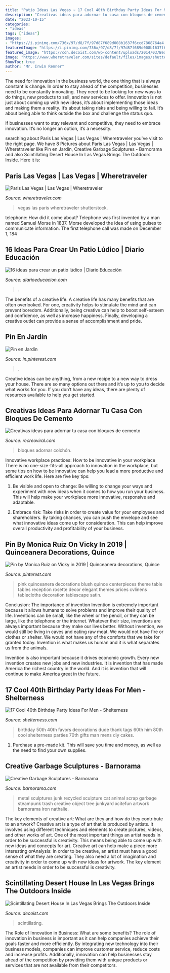```yaml
---
title: "Patio Ideas Las Vegas ~ 17 Cool 40th Birthday Party Ideas For Men"
description: "Creativas ideas para adornar tu casa con bloques de cemento"
date: "2023-10-15"
categories:
- "ideas"
tags: ["ideas"]
images:
- "https://i.pinimg.com/736x/97/d8/7f/97d87f689d008b1637f6ccd7868764a4.jpg"
featuredImage: "https://i.pinimg.com/736x/97/d8/7f/97d87f689d008b1637f6ccd7868764a4.jpg"
featured_image: "https://cdn.decoist.com/wp-content/uploads/2014/03/Beautiful-deck-space-imitates-the-Desert-Oasis.jpg"
image: "https://www.wheretraveler.com/sites/default/files/images/shutterstock_115336843.jpg"
ShowToc: true
author: "Mr. Irwin Renner"
---
```



The need for innovation
In the business world, the one thing that is always constant is change. In order to stay ahead of the competition, businesses need to be constantly innovating. They need to be looking for new ways to do things, new products to sell, and new services to offer.
Innovation is not just about coming up with new ideas, it’s about implementing those ideas and making them a reality. It’s about taking risks and being willing to fail. It’s about being able to think outside the box and challenge the status quo.

If businesses want to stay relevant and competitive, they need to embrace innovation. It’s no longer an option, it’s a necessity.

	

		
searching about Paris Las Vegas | Las Vegas | Wheretraveler you've visit to the right page. We have 8 Pictures about Paris Las Vegas | Las Vegas | Wheretraveler like Pin en Jardín, Creative Garbage Sculptures - Barnorama and also Scintillating Desert House In Las Vegas Brings The Outdoors Inside. Here it is:
		
    
## Paris Las Vegas | Las Vegas | Wheretraveler

<img loading=lazy src="https://www.wheretraveler.com/sites/default/files/images/shutterstock_115336843.jpg" onerror="this.onerror=null;this.src='https://tse2.mm.bing.net/th?id=OIP.niDCeqWWJPCcX7oPeWtgEgE2DJ&amp;pid=15.1';" alt="Paris Las Vegas | Las Vegas | Wheretraveler">

_Source: wheretraveler.com_

>vegas las paris wheretraveler shutterstock. 

	

telephone: How did it come about?
Telephone was first invented by a man named Samuel Morse in 1837. Morse developed the idea of using pulses to communicate information. The first telephone call was made on December 1, 184
    
## 16 Ideas Para Crear Un Patio Lúdico | Diario Educación

<img loading=lazy src="https://diarioeducacion.com/wp-content/uploads/2016/04/basta.jpg" onerror="this.onerror=null;this.src='https://tse1.mm.bing.net/th?id=OIP.yO33Bc6xNFUD6bMU0KNH7wHaMW&amp;pid=15.1';" alt="16 ideas para crear un patio lúdico | Diario Educación">

_Source: diarioeducacion.com_

>. 

	

The benefits of a creative life.
A creative life has many benefits that are often overlooked. For one, creativity helps to stimulate the mind and can prevent boredom. Additionally, being creative can help to boost self-esteem and confidence, as well as increase happiness. Finally, developing a creative outlet can provide a sense of accomplishment and pride.

    
## Pin En Jardín

<img loading=lazy src="https://i.pinimg.com/736x/97/d8/7f/97d87f689d008b1637f6ccd7868764a4.jpg" onerror="this.onerror=null;this.src='https://tse1.mm.bing.net/th?id=OIP._3jaQqGQlHDJQkDRzvY1tQHaEo&amp;pid=15.1';" alt="Pin en Jardín">

_Source: in.pinterest.com_

>. 

	

Creative ideas can be anything, from a new recipe to a new way to dress your house. There are so many options out there and it’s up to you to decide what works for you. If you don’t have any ideas, there are plenty of resources available to help you get started.

    
## Creativas Ideas Para Adornar Tu Casa Con Bloques De Cemento

<img loading=lazy src="https://www.recreoviral.com/wp-content/uploads/2015/08/Cosas-creativas-hechas-con-bloques-de-cemento-12.jpg" onerror="this.onerror=null;this.src='https://tse1.mm.bing.net/th?id=OIP.PLBAk9QYUr9fdyZHx1a4DwHaJ4&amp;pid=15.1';" alt="Creativas ideas para adornar tu casa con bloques de cemento">

_Source: recreoviral.com_

>bloques adornar colchón. 

	

Innovative workplace practices: How to be innovative in your workplace
There is no one-size-fits-all approach to innovation in the workplace, but some tips on how to be innovative can help you lead a more productive and efficient work life. Here are five key tips:
1. Be visible and open to change: Be willing to change your ways and experiment with new ideas when it comes to how you run your business. This will help make your workplace more innovative, responsive and adaptable.

2. Embrace risk: Take risks in order to create value for your employees and shareholders. By taking chances, you can push the envelope and see what innovative ideas come up for consideration. This can help improve overall productivity and profitability of your business.


    
## Pin By Monica Ruiz On Vicky In 2019 | Quinceanera Decorations, Quince

<img loading=lazy src="https://i.pinimg.com/736x/10/de/67/10de679f3f191a74cae3454f51d2a8e5--quinceanera-centerpieces-blush-pink-quinceanera-decorations.jpg?b=t" onerror="this.onerror=null;this.src='https://tse4.mm.bing.net/th?id=OIP.ULclr1frWg2huROB_K981gHaM_&amp;pid=15.1';" alt="Pin by Monica Ruiz on Vicky in 2019 | Quinceanera decorations, Quince">

_Source: pinterest.com_

>pink quinceanera decorations blush quince centerpieces theme table tables reception rosette decor elegant themes prices cvlinens tablecloths decoration tablescape satin. 

	

Conclusion: The importance of invention
Invention is extremely important because it allows humans to solve problems and improve their quality of life. Inventions can be small, like the wheel or the pencil, or they can be large, like the telephone or the internet. Whatever their size, inventions are always important because they make our lives better.
Without invention, we would still be living in caves and eating raw meat. We would not have fire or clothes or shelter. We would not have any of the comforts that we take for granted today. Invention is what makes us human and it is what separates us from the animals.

Invention is also important because it drives economic growth. Every new invention creates new jobs and new industries. It is invention that has made America the richest country in the world. And it is invention that will continue to make America great in the future.

    
## 17 Cool 40th Birthday Party Ideas For Men - Shelterness

<img loading=lazy src="http://i.shelterness.com/2017/02/07-vintage-dude-thank-tags-for-party-favors.jpg" onerror="this.onerror=null;this.src='https://tse3.mm.bing.net/th?id=OIP.Ne2XOytjrLigGekK1BxSpwHaJ4&amp;pid=15.1';" alt="17 Cool 40th Birthday Party Ideas For Men - Shelterness">

_Source: shelterness.com_

>birthday 50th 40th favors decorations dude thank tags 60th him 80th cool shelterness parties 70th gifts man mens diy cakes. 

	

1. Purchase a pre-made kit. This will save you time and money, as well as the need to find your own supplies.

    
## Creative Garbage Sculptures - Barnorama

<img loading=lazy src="http://www.barnorama.com/wp-content/images/2011/03/b545/07.jpg" onerror="this.onerror=null;this.src='https://tse3.mm.bing.net/th?id=OIP.7EfASxTRi0FGZlT7STHFewHaLG&amp;pid=15.1';" alt="Creative Garbage Sculptures - Barnorama">

_Source: barnorama.com_

>metal sculptures junk recycled sculpture cat animal scrap garbage steampunk trash creative object tree junkyard xcitefun artwork barnorama iron nathalie. 

	

The key elements of creative art: What are they and how do they contribute to an artwork?
Creative art is a type of art that is produced by artists. It involves using different techniques and elements to create pictures, videos, and other works of art. One of the most important things an artist needs in order to be successful is creativity. This means being able to come up with new ideas and concepts for art. Creative art can help make a piece more interesting orAnalysis: In order to be creative, an artist must have a good sense of what they are creating. They also need a lot of imagination and creativity in order to come up with new ideas for artwork. The key element an artist needs in order to be successful is creativity.

    
## Scintillating Desert House In Las Vegas Brings The Outdoors Inside

<img loading=lazy src="https://cdn.decoist.com/wp-content/uploads/2014/03/Beautiful-deck-space-imitates-the-Desert-Oasis.jpg" onerror="this.onerror=null;this.src='https://tse3.mm.bing.net/th?id=OIP.Uoy6VIbzcV5hcl2fzBOwHwHaE9&amp;pid=15.1';" alt="Scintillating Desert House In Las Vegas Brings The Outdoors Inside">

_Source: decoist.com_

>scintillating. 

	

The Role of Innovation in Business: What are some benefits?
The role of innovation in business is important as it can help companies achieve their goals faster and more efficiently. By integrating new technology into their business models, companies can improve customer service, reduce costs and increase profits. Additionally, innovation can help businesses stay ahead of the competition by providing them with unique products or services that are not available from their competitors.

